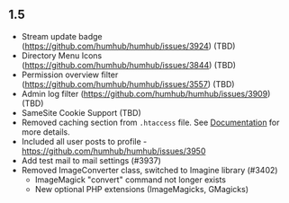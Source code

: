 1.5
------------------------------------

- Stream update badge (https://github.com/humhub/humhub/issues/3924) (TBD)
- Directory Menu Icons (https://github.com/humhub/humhub/issues/3844) (TBD)
- Permission overview filter (https://github.com/humhub/humhub/issues/3557) (TBD)
- Admin log filter (https://github.com/humhub/humhub/issues/3909) (TBD)
- SameSite Cookie Support (TBD)
- Removed caching section from `.htaccess` file. See [Documentation](https://docs.humhub.org/docs/admin/performance#http-caching) for more details. 
- Included all user posts to profile -  https://github.com/humhub/humhub/issues/3950
- Add test mail to mail settings (#3937)
- Removed ImageConverter class, switched to Imagine library (#3402)
    - ImageMagick "convert" command not longer exists
    - New optional PHP extensions (ImageMagicks, GMagicks) 
